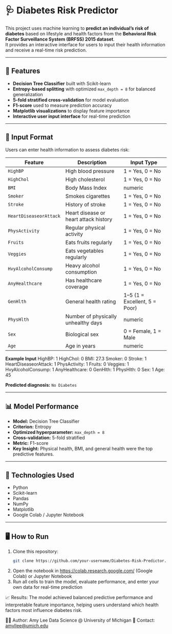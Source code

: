 # 🩺 Diabetes Risk Predictor
This project uses machine learning to **predict an individual’s risk of diabetes** based on lifestyle and health factors from the **Behavioral Risk Factor Surveillance System (BRFSS) 2015 dataset**.  
It provides an interactive interface for users to input their health information and receive a real-time risk prediction.

---

## 🚀 Features
- **Decision Tree Classifier** built with Scikit-learn  
- **Entropy-based splitting** with optimized `max_depth = 8` for balanced generalization  
- **5-fold stratified cross-validation** for model evaluation  
- **F1-score** used to measure prediction accuracy  
- **Matplotlib visualizations** to display feature importance  
- **Interactive user input interface** for real-time prediction

---

## 🧩 Input Format
Users can enter health information to assess diabetes risk:

| Feature | Description | Input Type |
|----------|--------------|------------|
| `HighBP` | High blood pressure | 1 = Yes, 0 = No |
| `HighChol` | High cholesterol | 1 = Yes, 0 = No |
| `BMI` | Body Mass Index | numeric |
| `Smoker` | Smokes cigarettes | 1 = Yes, 0 = No |
| `Stroke` | History of stroke | 1 = Yes, 0 = No |
| `HeartDiseaseorAttack` | Heart disease or heart attack history | 1 = Yes, 0 = No |
| `PhysActivity` | Regular physical activity | 1 = Yes, 0 = No |
| `Fruits` | Eats fruits regularly | 1 = Yes, 0 = No |
| `Veggies` | Eats vegetables regularly | 1 = Yes, 0 = No |
| `HvyAlcoholConsump` | Heavy alcohol consumption | 1 = Yes, 0 = No |
| `AnyHealthcare` | Has healthcare coverage | 1 = Yes, 0 = No |
| `GenHlth` | General health rating | 1–5 (1 = Excellent, 5 = Poor) |
| `PhysHlth` | Number of physically unhealthy days | numeric |
| `Sex` | Biological sex | 0 = Female, 1 = Male |
| `Age` | Age in years | numeric |

**Example Input**
HighBP: 1
HighChol: 0
BMI: 27.3
Smoker: 0
Stroke: 1
HeartDiseaseorAttack: 1
PhysActivity: 1
Fruits: 0
Veggies: 1
HvyAlcoholConsump: 1
AnyHealthcare: 0
GenHlth: 1
PhysHlth: 0
Sex: 1
Age: 45

**Predicted diagnosis:** `No Diabetes`

---

## 📊 Model Performance
- **Model:** Decision Tree Classifier  
- **Criterion:** Entropy  
- **Optimized hyperparameter:** `max_depth = 8`  
- **Cross-validation:** 5-fold stratified  
- **Metric:** F1-score  
- **Key Insight:** Physical health, BMI, and general health were the top predictive features.

---

## 🧰 Technologies Used
- Python  
- Scikit-learn  
- Pandas  
- NumPy  
- Matplotlib  
- Google Colab / Jupyter Notebook  

---

## 🖥️ How to Run
1. Clone this repository:
   ```bash
   git clone https://github.com/your-username/Diabetes-Risk-Predictor.git

2. Open the notebook in https://colab.research.google.com/ (Google Colab) or Jupyter Notebook
3. Run all cells to train the model, evaluate performance, and enter your own data for real-time prediction

📈 Results:
The model achieved balanced predictive performance and interpretable feature importance, helping users understand which health factors most influence diabetes risk.

👩‍💻 Author:
Amy Lee
Data Science @ University of Michigan
📧 Contact: amyllee@umich.edu